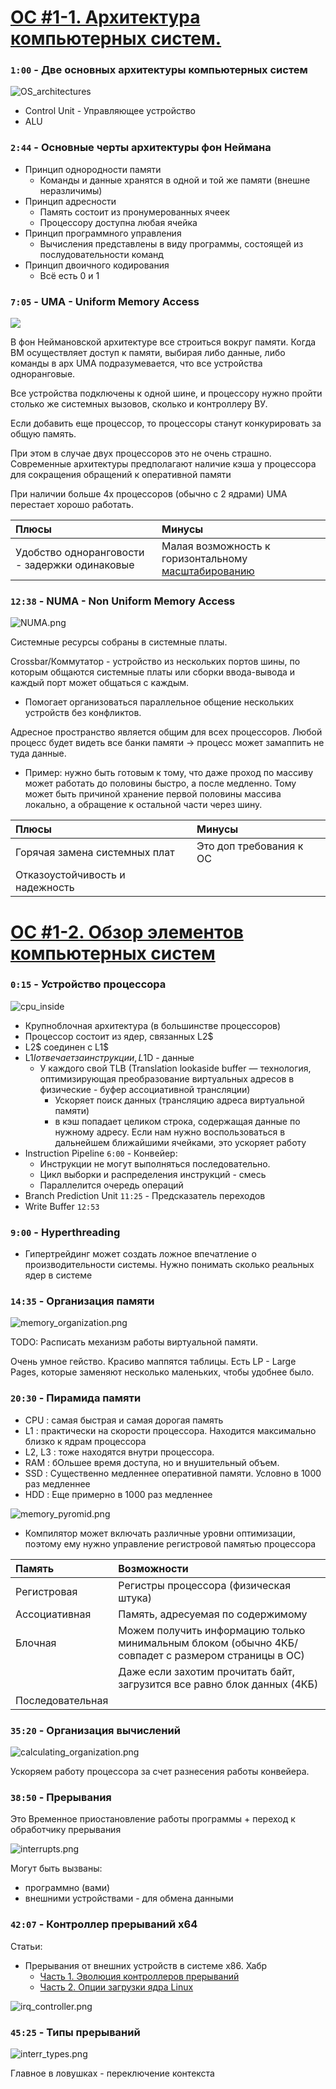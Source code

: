 # [ОС #1-1. Архитектура компьютерных систем.](https://www.youtube.com/watch?v=NctMiqgVRxA&list=PLBWafxh1dFuyGGcWXmR_EngRkoUWvDFJi&index=1)

### `1:00` - Две основных архитектуры компьютерных систем

![OS_architectures](img/OS_architectures.png)

- Control Unit - Управляющее устройство
- ALU


### `2:44` - Основные черты архитектуры фон Неймана

- Принцип однородности памяти
  - Команды и данные хранятся в одной и той же памяти (внешне неразличимы)
- Принцип адресности
  - Память состоит из пронумерованных ячеек
  - Процессору доступна любая ячейка
- Принцип программного управления
  - Вычисления представлены в виду программы, состоящей из послудовательности команд
- Принцип двоичного кодирования
  - Всё есть 0 и 1
  
### `7:05` - UMA - Uniform Memory Access

![](img/UMA.png)

В фон Неймановской архитектуре все строиться вокруг памяти. Когда ВМ осуществляет доступ к памяти, выбирая либо данные, либо команды в арх UMA подразумевается, что все устройства одноранговые. 

Все устройства подключены к одной шине, и процессору нужно пройти столько же системных вызовов, сколько и контроллеру ВУ.

Если добавить еще процессор, то процессоры станут конкурировать за общую память.

При этом в случае двух процессоров это не очень страшно. Современные архитектуры предполагают наличие кэша у процессора для сокращения обращений к оперативной памяти 

При наличии больше 4х процессоров (обычно с 2 ядрами) UMA перестает хорошо работать.

| Плюсы | Минусы |
|:---|:---|
| Удобство одноранговости - задержки одинаковые | Малая возможность к горизонтальному [масштабированию](https://habr.com/ru/company/oleg-bunin/blog/319526/) |


### `12:38` - NUMA - Non Uniform Memory Access

![NUMA.png](img/NUMA.png)

Системные ресурсы собраны в системные платы.

Crossbar/Коммутатор - устройство из нескольких портов шины, по которым общаются системные платы или сборки ввода-вывода и каждый порт может общаться с каждым.
- Помогает организоваться параллельное общение нескольких устройств без конфликтов.

Адресное пространство является общим для всех процессоров. Любой процесс будет видеть все банки памяти -> процесс может замаппить не туда данные.
- Пример: нужно быть готовым к тому, что даже проход по массиву может работать до половины быстро, а после медленно. Тому может быть причиной хранение первой половины массива локально, а обращение к остальной части через шину.


| Плюсы | Минусы |
|:---|:---|
| Горячая замена системных плат | Это доп требования к ОС |
| Отказоустойчивость и надежность |  |

# [ОС #1-2. Обзор элементов компьютерных систем](https://www.youtube.com/watch?v=tvNH0GyNywY&list=PLBWafxh1dFuyGGcWXmR_EngRkoUWvDFJi&index=2)

### `0:15` - Устройство процессора

![cpu_inside](img/cpu_inside.png)

- Крупноблочная архитектура (в большинстве процессоров)
- Процессор состоит из ядер, связанных L2$
- L2$ соединен с L1$
- L1$I отвечает за инструкции, L1$D - данные
  - У каждого свой TLB (Translation lookaside buffer — технология, оптимизирующая преобразование виртуальных адресов в физические - буфер ассоциативной трансляции)
    - Ускоряет поиск данных (трансляцию адреса виртуальной памяти)
    - в кэш попадает целиком строка, содержащая данные по нужному адресу. Если нам нужно воспользоваться в дальнейшем ближайшими ячейками, это ускоряет работу
- Instruction Pipeline `6:00` - Конвейер:
  - Инструкции не могут выполняться последовательно.
  - Цикл выборки и распределения инструкций - смесь
  - Параллелится очередь операций
- Branch Prediction Unit `11:25` - Предсказатель переходов
- Write Buffer `12:53`

### `9:00` - Hyperthreading

- Гипертрейдинг может создать ложное впечатление о производительности системы. Нужно понимать сколько реальных ядер в системе

### `14:35` - Организация памяти

![memory_organization.png](img/memory_organization.png)

TODO: Расписать механизм работы виртуальной памяти. 

Очень умное гейство. Красиво маппятся таблицы. Есть LP - Large Pages, которые заменяют несколько маленьких, чтобы удобнее было.

### `20:30` - Пирамида памяти


- CPU : самая быстрая и самая дорогая память
- L1 : практически на скорости процессора. Находится максимально близко к ядрам процессора
- L2, L3 : тоже находятся внутри процессора.
- RAM : бОльшее время доступа, но и внушительный объем.
- SSD : Существенно медленнее оперативной памяти. Условно в 1000 раз медленнее
- HDD : Еще примерно в 1000 раз медленнее

![memory_pyromid.png](img/memory_pyromid.png)

- Компилятор может включать различные уровни оптимизации, поэтому ему нужно управление регистровой памятью процессора

| Память | Возможности |
|:---|:---|
| Регистровая | Регистры процессора (физическая штука) |
| Ассоциативная | Память, адресуемая по содержимому |
| Блочная | Можем получить информацию только минимальным блоком (обычно 4КБ/совпадет с размером страницы в ОС) |
| | Даже если захотим прочитать байт, загрузится все равно блок данных (4КБ) |
| Последовательная ||

### `35:20` - Организация вычислений

![calculating_organization.png](img/calculating_organization.png)

Ускоряем работу процессора за счет разнесения работы конвейера.

### `38:50` - Прерывания

Это Временное приостановление работы программы + переход к обработчику прерывания

![interrupts.png](img/interrupts.png)

Могут быть вызваны:
- программно (вами)
- внешними устройствами - для обмена данными

### `42:07` - Контроллер прерываний x64

Статьи: 
- Прерывания от внешних устройств в системе x86. Хабр
  - [Часть 1. Эволюция контроллеров прерываний](https://habr.com/ru/post/430548/)
  - [Часть 2. Опции загрузки ядра Linux](https://habr.com/ru/post/431372/)
  
![irq_controller.png](img/interrupt_controller.png)

### `45:25` - Типы прерываний

![interr_types.png](img/interr_types.png)

Главное в ловушках - переключение контекста